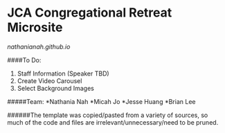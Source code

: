 # JCA Congregational Retreat Microsite
_nathanianah.github.io_

####To Do:
1. Staff Information (Speaker TBD)
2. Create Video Carousel
3. Select Background Images

#####Team:
*Nathania Nah
*Micah Jo
*Jesse Huang
*Brian Lee

######The template was copied/pasted from a variety of sources, so much of the code and files are irrelevant/unnecessary/need to be pruned.
